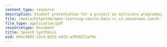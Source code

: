 ```yaml
---
content_type: resource
description: Student presentation for a project on multicore programming.
file: /media/https%3A/open-learning-course-data-rc.s3.amazonaws.com/6-189-multicore-programming-primer-january-iap-2007/64ec909212c48315e922a39582f2af9c_speechsynthesis.pdf
file_type: application/pdf
resourcetype: Document
title: Speech Synthesis
uid: 64ec9092-12c4-8315-e922-a39582f2af9c
---
```


